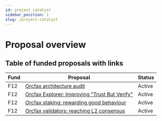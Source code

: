 ```yaml
---
id: project catalyst
sidebar_position: 1
slug: /project-catalyst
---
```


# Proposal overview

## Table of funded proposals with links

| Fund | Proposal                                             | Status |
| ---- | ---------------------------------------------------- | ------ |
| F12  | [Orcfax architecture audit][p-1]                     | Active |
| F12  | [Orcfax Explorer: Improving "Trust But Verify"][p-2] | Active |
| F12  | [Orcfax staking: rewarding good behaviour][p-3]      | Active |
| F12  | [Orcfax validators: reaching L2 consensus][p-4]      | Active |

[p-1]: f12-audit
[p-2]: f12-explorer
[p-3]: f12-staking
[p-4]: f12-consensus
